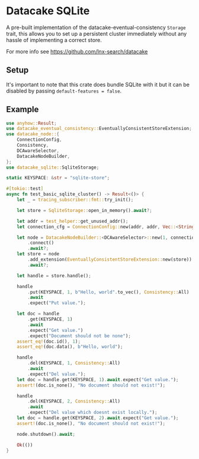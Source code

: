 # Datacake SQLite

A pre-built implementation of the datacake-eventual-consistency `Storage` trait, this allows you to set up
a persistent cluster immediately without any hassle of implementing a correct store.

For more info see https://github.com/lnx-search/datacake

## Setup
It's important to note that this crate does bundle SQLite with it but it can be disabled by passing
`default-features = false`.

## Example

```rust
use anyhow::Result;
use datacake_eventual_consistency::EventuallyConsistentStoreExtension;
use datacake_node::{
    ConnectionConfig,
    Consistency,
    DCAwareSelector,
    DatacakeNodeBuilder,
};
use datacake_sqlite::SqliteStorage;

static KEYSPACE: &str = "sqlite-store";

#[tokio::test]
async fn test_basic_sqlite_cluster() -> Result<()> {
    let _ = tracing_subscriber::fmt::try_init();

    let store = SqliteStorage::open_in_memory().await?;

    let addr = test_helper::get_unused_addr();
    let connection_cfg = ConnectionConfig::new(addr, addr, Vec::<String>::new());

    let node = DatacakeNodeBuilder::<DCAwareSelector>::new(1, connection_cfg)
        .connect()
        .await?;
    let store = node
        .add_extension(EventuallyConsistentStoreExtension::new(store))
        .await?;

    let handle = store.handle();

    handle
        .put(KEYSPACE, 1, b"Hello, world".to_vec(), Consistency::All)
        .await
        .expect("Put value.");

    let doc = handle
        .get(KEYSPACE, 1)
        .await
        .expect("Get value.")
        .expect("Document should not be none");
    assert_eq!(doc.id(), 1);
    assert_eq!(doc.data(), b"Hello, world");

    handle
        .del(KEYSPACE, 1, Consistency::All)
        .await
        .expect("Del value.");
    let doc = handle.get(KEYSPACE, 1).await.expect("Get value.");
    assert!(doc.is_none(), "No document should not exist!");

    handle
        .del(KEYSPACE, 2, Consistency::All)
        .await
        .expect("Del value which doesnt exist locally.");
    let doc = handle.get(KEYSPACE, 2).await.expect("Get value.");
    assert!(doc.is_none(), "No document should not exist!");

    node.shutdown().await;

    Ok(())
}
```